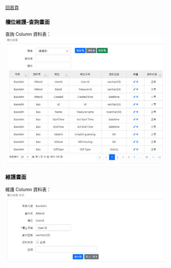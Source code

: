 [回首頁](../../Readme-TW.md)
### 欄位維護-查詢畫面
查詢 Column 資料表：
![查詢畫面](image/col-read.png)

### 維護畫面
維護 Column 資料表：
![維護畫面](image/col-edit.png)